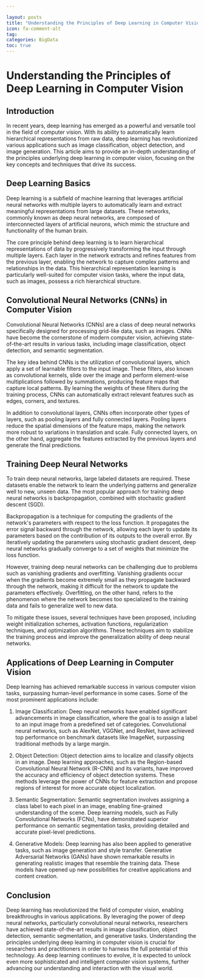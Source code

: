 ```yaml
---

layout: posts
title: "Understanding the Principles of Deep Learning in Computer Vision"
icon: fa-comment-alt
tag:      
categories: BigData
toc: true
---
```




# Understanding the Principles of Deep Learning in Computer Vision

## Introduction

In recent years, deep learning has emerged as a powerful and versatile tool in the field of computer vision. With its ability to automatically learn hierarchical representations from raw data, deep learning has revolutionized various applications such as image classification, object detection, and image generation. This article aims to provide an in-depth understanding of the principles underlying deep learning in computer vision, focusing on the key concepts and techniques that drive its success.

## Deep Learning Basics

Deep learning is a subfield of machine learning that leverages artificial neural networks with multiple layers to automatically learn and extract meaningful representations from large datasets. These networks, commonly known as deep neural networks, are composed of interconnected layers of artificial neurons, which mimic the structure and functionality of the human brain.

The core principle behind deep learning is to learn hierarchical representations of data by progressively transforming the input through multiple layers. Each layer in the network extracts and refines features from the previous layer, enabling the network to capture complex patterns and relationships in the data. This hierarchical representation learning is particularly well-suited for computer vision tasks, where the input data, such as images, possess a rich hierarchical structure.

## Convolutional Neural Networks (CNNs) in Computer Vision

Convolutional Neural Networks (CNNs) are a class of deep neural networks specifically designed for processing grid-like data, such as images. CNNs have become the cornerstone of modern computer vision, achieving state-of-the-art results in various tasks, including image classification, object detection, and semantic segmentation.

The key idea behind CNNs is the utilization of convolutional layers, which apply a set of learnable filters to the input image. These filters, also known as convolutional kernels, slide over the image and perform element-wise multiplications followed by summations, producing feature maps that capture local patterns. By learning the weights of these filters during the training process, CNNs can automatically extract relevant features such as edges, corners, and textures.

In addition to convolutional layers, CNNs often incorporate other types of layers, such as pooling layers and fully connected layers. Pooling layers reduce the spatial dimensions of the feature maps, making the network more robust to variations in translation and scale. Fully connected layers, on the other hand, aggregate the features extracted by the previous layers and generate the final predictions.

## Training Deep Neural Networks

To train deep neural networks, large labeled datasets are required. These datasets enable the network to learn the underlying patterns and generalize well to new, unseen data. The most popular approach for training deep neural networks is backpropagation, combined with stochastic gradient descent (SGD).

Backpropagation is a technique for computing the gradients of the network's parameters with respect to the loss function. It propagates the error signal backward through the network, allowing each layer to update its parameters based on the contribution of its outputs to the overall error. By iteratively updating the parameters using stochastic gradient descent, deep neural networks gradually converge to a set of weights that minimize the loss function.

However, training deep neural networks can be challenging due to problems such as vanishing gradients and overfitting. Vanishing gradients occur when the gradients become extremely small as they propagate backward through the network, making it difficult for the network to update the parameters effectively. Overfitting, on the other hand, refers to the phenomenon where the network becomes too specialized to the training data and fails to generalize well to new data.

To mitigate these issues, several techniques have been proposed, including weight initialization schemes, activation functions, regularization techniques, and optimization algorithms. These techniques aim to stabilize the training process and improve the generalization ability of deep neural networks.

## Applications of Deep Learning in Computer Vision

Deep learning has achieved remarkable success in various computer vision tasks, surpassing human-level performance in some cases. Some of the most prominent applications include:

1. Image Classification: Deep neural networks have enabled significant advancements in image classification, where the goal is to assign a label to an input image from a predefined set of categories. Convolutional neural networks, such as AlexNet, VGGNet, and ResNet, have achieved top performance on benchmark datasets like ImageNet, surpassing traditional methods by a large margin.

2. Object Detection: Object detection aims to localize and classify objects in an image. Deep learning approaches, such as the Region-based Convolutional Neural Network (R-CNN) and its variants, have improved the accuracy and efficiency of object detection systems. These methods leverage the power of CNNs for feature extraction and propose regions of interest for more accurate object localization.

3. Semantic Segmentation: Semantic segmentation involves assigning a class label to each pixel in an image, enabling fine-grained understanding of the scene. Deep learning models, such as Fully Convolutional Networks (FCNs), have demonstrated superior performance on semantic segmentation tasks, providing detailed and accurate pixel-level predictions.

4. Generative Models: Deep learning has also been applied to generative tasks, such as image generation and style transfer. Generative Adversarial Networks (GANs) have shown remarkable results in generating realistic images that resemble the training data. These models have opened up new possibilities for creative applications and content creation.

## Conclusion

Deep learning has revolutionized the field of computer vision, enabling breakthroughs in various applications. By leveraging the power of deep neural networks, particularly convolutional neural networks, researchers have achieved state-of-the-art results in image classification, object detection, semantic segmentation, and generative tasks. Understanding the principles underlying deep learning in computer vision is crucial for researchers and practitioners in order to harness the full potential of this technology. As deep learning continues to evolve, it is expected to unlock even more sophisticated and intelligent computer vision systems, further advancing our understanding and interaction with the visual world.